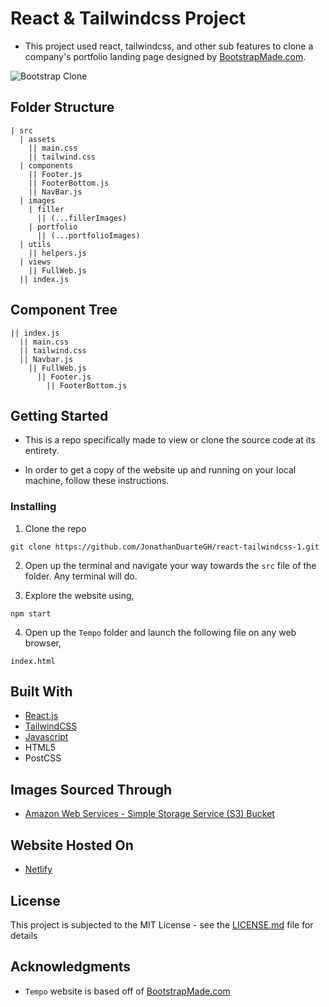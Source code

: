 # React & Tailwindcss Project

- This project used react, tailwindcss, and other sub features to clone a company's portfolio landing page designed by [BootstrapMade.com](https://bootstrapmade.com/tempo-free-onepage-bootstrap-theme/).

![Bootstrap Clone](Bootstrap-Template-Gif.gif)

## Folder Structure

```
| src
  | assets
    || main.css
    || tailwind.css
  | components
    || Footer.js
    || FooterBottom.js
    || NavBar.js 
  | images
    | filler
      || (...fillerImages)
    | portfolio
      || (...portfolioImages)
  | utils
    || helpers.js
  | views
    || FullWeb.js
  || index.js
```

## Component Tree

```
|| index.js
  || main.css
  || tailwind.css
  || Navbar.js
    || FullWeb.js
      || Footer.js
        || FooterBottom.js
```

## Getting Started

- This is a repo specifically made to view or clone the source code at its entirety.

- In order to get a copy of the website up and running on your local machine, follow these instructions.

### Installing

1. Clone the repo

```
git clone https://github.com/JonathanDuarteGH/react-tailwindcss-1.git
```

2. Open up the terminal and navigate your way towards the `src` file of the folder. Any terminal will do.

3. Explore the website using,
```
npm start
```

4. Open up the `Tempo` folder and launch the following file on any web browser,

```
index.html
```

## Built With

* [React.js](https://reactjs.org/)
* [TailwindCSS](https://tailwindcss.com/)
* [Javascript](https://www.javascript.com/) 
* HTML5
* PostCSS

## Images Sourced Through

* [Amazon Web Services - Simple Storage Service (S3) Bucket](https://docs.aws.amazon.com/AmazonS3/latest/dev/Welcome.html)

## Website Hosted On

* [Netlify](https://react-tailwindcss-1.netlify.app)

## License

This project is subjected to the MIT License - see the [LICENSE.md](LICENSE.md) file for details

## Acknowledgments

* `Tempo` website is based off of [BootstrapMade.com](https://bootstrapmade.com/tempo-free-onepage-bootstrap-theme/)